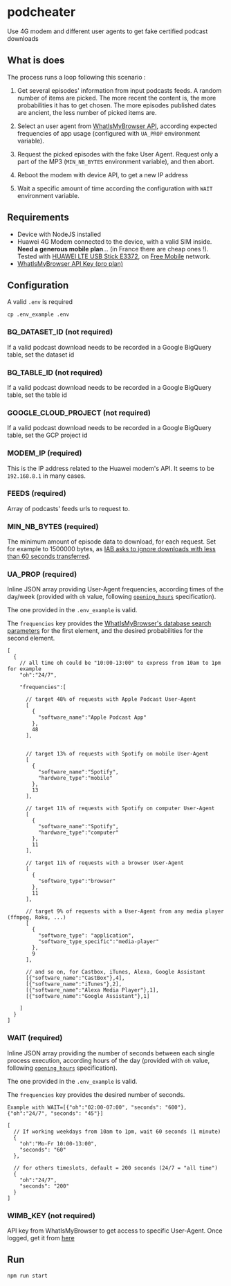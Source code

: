 # podcheater

Use 4G modem and different user agents to get fake certified podcast downloads

## What is does

The process runs a loop following this scenario :

1. Get several episodes' information from input podcasts feeds. A random number of items are picked. The more recent the content is, the more probabilities it has to get chosen. The more episodes published dates are ancient, the less number of picked items are.

2. Select an user agent from [WhatIsMyBrowser API](https://developers.whatismybrowser.com/), according expected frequencies of app usage (configured with `UA_PROP` environment variable).

3. Request the picked episodes with the fake User Agent. Request only a part of the MP3 (`MIN_NB_BYTES` environment variable), and then abort.

4. Reboot the modem with device API, to get a new IP address

5. Wait a specific amount of time according the configuration with `WAIT` environment variable.

## Requirements

- Device with NodeJS installed
- Huawei 4G Modem connected to the device, with a valid SIM inside. **Need a generous mobile plan**... (in France there are cheap ones !). Tested with [HUAWEI LTE USB Stick E3372](https://www.amazon.fr/Huawei-E3372-Adaptateur-r%C3%A9seau-150MBps/dp/B0104LV06M), on [Free Mobile](http://mobile.free.fr/) network.
- [WhatIsMyBrowser API Key (pro plan)](https://developers.whatismybrowser.com/api/pricing/)

## Configuration

A valid `.env` is required

`cp .env_example .env`

### BQ_DATASET_ID (not required)

If a valid podcast download needs to be recorded in a Google BigQuery table, set the dataset id

### BQ_TABLE_ID (not required)

If a valid podcast download needs to be recorded in a Google BigQuery table, set the table id

### GOOGLE_CLOUD_PROJECT (not required)

If a valid podcast download needs to be recorded in a Google BigQuery table, set the GCP project id

### MODEM_IP (required)

This is the IP address related to the Huawei modem's API. It seems to be `192.168.8.1` in many cases.

### FEEDS (required)

Array of podcasts' feeds urls to request to.

### MIN_NB_BYTES (required)

The minimum amount of episode data to download, for each request. Set for example to 1500000 bytes, as [IAB asks to ignore downloads with less than 60 seconds transferred](https://iabtechlab.com/wp-content/uploads/2017/12/Podcast_Measurement_v2-Dec-20-2017.pdf).

### UA_PROP (required)

Inline JSON array providing User-Agent frequencies, according times of the day/week (provided with `oh` value, following [`opening_hours`](https://wiki.openstreetmap.org/wiki/Key:opening_hours) specification).

The one provided in the `.env_example` is valid.

The `frequencies` key provides the [WhatIsMyBrowser's database search parameters](https://developers.whatismybrowser.com/api/docs/v2/integration-guide/#user-agent-database-search) for the first element, and the desired probabilities for the second element.

```
[
  {
    // all time oh could be "10:00-13:00" to express from 10am to 1pm for example
    "oh":"24/7",

    "frequencies":[

      // target 48% of requests with Apple Podcast User-Agent
      [
        {
          "software_name":"Apple Podcast App"
        },
        48
      ],


      // target 13% of requests with Spotify on mobile User-Agent
      [
        {
          "software_name":"Spotify",
          "hardware_type":"mobile"
        },
        13
      ],

      // target 11% of requests with Spotify on computer User-Agent
      [
        {
          "software_name":"Spotify",
          "hardware_type":"computer"
        },
        11
      ],

      // target 11% of requests with a browser User-Agent
      [
        {
          "software_type":"browser"
        },
        11
      ],

      // target 9% of requests with a User-Agent from any media player (ffmpeg, Roku, ...)
      [
        {
          "software_type": "application",
          "software_type_specific":"media-player"
        },
        9
      ],

      // and so on, for Castbox, iTunes, Alexa, Google Assistant
      [{"software_name":"CastBox"},4],
      [{"software_name":"iTunes"},2],
      [{"software_name":"Alexa Media Player"},1],
      [{"software_name":"Google Assistant"},1]

    ]
  }
]
```

### WAIT (required)

Inline JSON array providing the number of seconds between each single process execution, according hours of the day (provided with `oh` value, following [`opening_hours`](https://wiki.openstreetmap.org/wiki/Key:opening_hours) specification).

The one provided in the `.env_example` is valid.

The `frequencies` key provides the desired number of seconds.

`Example with WAIT=[{"oh":"02:00-07:00", "seconds": "600"}, {"oh":"24/7", "seconds": "45"}]`

```
[
  // If working weekdays from 10am to 1pm, wait 60 seconds (1 minute)
  {
    "oh":"Mo-Fr 10:00-13:00",
    "seconds": "60"
  },

  // for others timeslots, default = 200 seconds (24/7 = "all time")
  {
    "oh":"24/7",
    "seconds": "200"
  }
]
```

### WIMB_KEY (not required)

API key from WhatIsMyBrowser to get access to specific User-Agent. Once logged, get it from [here](https://accounts.whatismybrowser.com/admin/applications/)

## Run

`npm run start`
